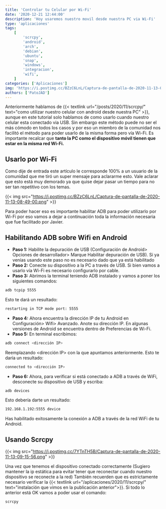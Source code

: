 ```yaml
---
title: 'Controlar tu Celular por Wi-Fi'
date: '2020-12-21 12:44:00'
description: 'Hoy usaremos nuestro movil desde nuestra PC via Wi-Fi'
type: 'aplicaciones'
tags:
    [
        'scrcpy',
        'android',
        'arch',
        'debian',
        'ubuntu',
        'snap',
        'windows',
        'integracion',
        'wifi',
    ]
categories: ['Aplicaciones']
img: 'https://i.postimg.cc/BZzC6LnL/Captura-de-pantalla-de-2020-11-13-08-49-00.png'
authors: ['PatoJAD']
---
```


Anteriormente hablamos de {{< textlink url="/posts/2020/11/scrcpy/" text="como utilizar nuestro celular con android desde nuestra PC" >}}, aunque en este tutorial solo hablamos de como usarlo cuando nuestro celular esta conectado via USB. Sin embargo este método puede no ser el más cómodo en todos los casos y por eso un miembro de la comunidad nos facilitó el método para poder usarlo de la misma forma pero vía Wi-Fi. Es importante recalcar que **tanto la PC como el dispositivo móvil tienen que estar en la misma red Wi-Fi.**

## Usarlo por Wi-Fi

Como dije de entrada este artículo le corresponde 100% a un usuario de la comunidad que me tiró un super mensaje para aclararme esto. Vale aclarar que esto está muy demorado ya que quise dejar pasar un tiempo para no ser tan repetitivo con los temas.

{{< img src="https://i.postimg.cc/BZzC6LnL/Captura-de-pantalla-de-2020-11-13-08-49-00.png" >}}

Para poder hacer eso es importante habilitar ADB para poder utilizarlo por Wi-Fi por eso vamos a dejar a continuación toda la información necesaria que fue facilitado por Javier.

## Habilitando ADB sobre Wifi en Android

-   **Paso 1:** Habilite la depuración de USB (Configuración de Android> Opciones de desarrollador> Marque Habilitar depuración de USB). Si ya venías usando este paso no es necesario dado que ya está habilitado
-   **Paso 2:** Conecte su dispositivo a la PC a través de USB. Si bien vamos a usarlo vía Wi-Fi es necesario configurarlo por cable.
-   **Paso 3:** Abrimos la terminal teniendo ADB instalado y vamos a poner los siguientes comandos:

```bash
adb tcpip 5555
```

Esto te dará un resultado:

```bash
restarting in TCP mode port: 5555
```

-   **Paso 4:** Ahora encuentra la dirección IP de tu Android en Configuración> Wifi> Avanzado. Anote su dirección IP. En algunas versiones de Android se encuentra dentro de Preferencias de Wi-Fi.
-   **Paso 5:** En terminal escribimos:

```bash
adb connect <dirección IP>
```

Reemplazando <dirección IP> con la que apuntamos anteriormente. Esto te daría un resultado:

```bash
connected to <dirección IP>
```

-   **Paso 6:** Ahora, para verificar si está conectado a ADB a través de WiFi, desconecte su dispositivo de USB y escriba:

```bash
adb devices
```

Esto debería darte un resultado:

```bash
192.168.1.192:5555 device
```

Has habilitado exitosamente la conexión a ADB a través de la red WiFi de tu Android.

## Usando Scrcpy

{{< img src="https://i.postimg.cc/7YTnTH5B/Captura-de-pantalla-de-2020-11-13-09-15-56.png" >}}

Una vez que tenemos el dispositivo conectado correctamente (Sugiero mantener la ip estática para evitar tener que reconectar cuando nuestro dispositivo se reconecte a la red) También recuerden que es estrictamente necesario verificar la {{< textlink url="/aplicaciones/2020/11/scrcpy/" text="instalación que vimos en la publicación anterior">}}. Si todo lo anterior está OK vamos a poder usar el comando:

```bash
scrcpy
```
